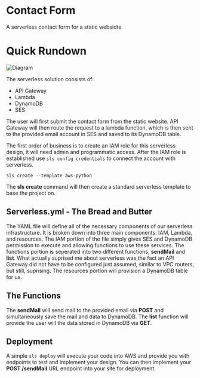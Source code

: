 # Contact Form

A serverless contact form for a static websidte

# Quick Rundown 

![Diagram](https://i.imgur.com/sEDlZot.png)

The serverless solution consists of:
 - API Gateway
 - Lambda
 - DynamoDB
 - SES

The user will first submit the contact form from the static website.  API Gateway will then route the request to a lambda function, which is then sent to the provided email account in SES and saved to its DynamoDB table.

The first order of business is to create an IAM role for this serverless design, it will need admin and programmatic access. After the IAM role is established use `sls config credentials` to connect the account with serverless. 

    sls create --template aws-python

The **sls create** command will then create a standard serverless template to base the project on. 



## Serverless.yml - The Bread and Butter

The YAML file will define all of the necessary components of our serverless infrastructure. It is broken down into three main components: IAM, Lambda, and resources.  The IAM portion of the file simply gives SES and DynamoDB permission to execute and allowing functions to use these services. The functions portion is seperated into two different functions, **sendMail** and **list**.  What actually suprised me about serverless was the fact an API Gateway did not have to be configured just assumed, similar to VPC routers, but still, suprising. The resources portion will provision a DynamoDB table for us. 

## The Functions

The **sendMail** will send mail to the provided email via **POST** and simultaneously save the mail and data to DynamoDB. The **list** function will provide the user will the data stored in DynamoDB via **GET**.

## Deployment 

A simple `sls deploy` will execute your code into AWS and provide you with endpoints to test and implement your design. You can then implement your **POST /sendMail** URL endpoint into your site for deployment.
